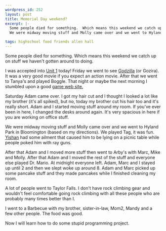```yaml
--- 
wordpress_id: 252
layout: post
title: Memorial Day weekend?
excerpt: |-
  Some people died for something.  Which means this weekend we catch up on stuff we haven't gotten around to doing.<p>I was accepted into <a href="http://www.housing.uiuc.edu/academics/unit1/">Unit 1</a> today!  Friday we went to see <a href="http://www.godzilla.com/">Godzilla</a> (or Gozira).  It was a very good movie if you expect an action movie.  After that we went to Tanya's and played Boggle.  That night or maybe the next morning I stumbled upon a good <a href="http://www.playsite.com/">game web site.</a><p>Saturday Adam came over.  I got my hair cut and I thought I looked a lot like my brother (it's all spiked), but no, today my brother cut his hair too and it's really short.  Adam and I started moving stuff around my room.  If you've ever been in here, I changed the desks around again.  It's very spacious in here if you are working on office stuff.<p>
  We were midway moving stuff and Molly came over and we went to Hyland Park in Bloomington (based on my directions).  We played Tag, it was fun.  <a href="http://www.contrib.andrew.cmu.edu/~ywong/">Yishan</a> had some ailment that caused him to be lying on a picnic table while people poked him with ray guns.<p>After that Adam and I moved more stuff then went to Arby's with Marc, Mike and Molly.  After that Adam and I moved the rest of the stuff and everyone else played Dr. Mario.  At midnight everyone left.  Adam Marc and I stayed up until 2 and then we slept woke up around 8.  Adam and Marc picked up some pancake stuff and they made pancakes while I finished cleaning my room.<p>A lot of people went to Taylor Falls.  I don't have rock climbing gear and wouldn't feel comfortable going rock climbing with all these people who are probably many times better than I.<p>I went to a Barbecue with my brother, sister-in-law, Mom2, Mandy and a few other people.  The food was good.<p>Now I will learn how to do some stupid programming project.

tags: highschool food friends allen hall
---
```


Some people died for something.  Which means this weekend we catch up on stuff we haven't gotten around to doing.

I was accepted into <a href="http://www.housing.uiuc.edu/academics/unit1/">Unit 1</a> today!  Friday we went to see <a href="http://www.godzilla.com/">Godzilla</a> (or Gozira).  It was a very good movie if you expect an action movie.  After that we went to Tanya's and played Boggle.  That night or maybe the next morning I stumbled upon a good <a href="http://www.playsite.com/">game web site.</a><p>Saturday Adam came over.  I got my hair cut and I thought I looked a lot like my brother (it's all spiked), but no, today my brother cut his hair too and it's really short.  Adam and I started moving stuff around my room.  If you've ever been in here, I changed the desks around again.  It's very spacious in here if you are working on office stuff.

We were midway moving stuff and Molly came over and we went to Hyland Park in Bloomington (based on my directions).  We played Tag, it was fun.  <a href="http://www.contrib.andrew.cmu.edu/~ywong/">Yishan</a> had some ailment that caused him to be lying on a picnic table while people poked him with ray guns.

After that Adam and I moved more stuff then went to Arby's with Marc, Mike and Molly.  After that Adam and I moved the rest of the stuff and everyone else played Dr. Mario.  At midnight everyone left.  Adam, Marc and I stayed up until 2 and then we slept woke up around 8.  Adam and Marc picked up some pancake stuff and they made pancakes while I finished cleaning my room.

A lot of people went to Taylor Falls.  I don't have rock climbing gear and wouldn't feel comfortable going rock climbing with all these people who are probably many times better than I.

I went to a Barbecue with my brother, sister-in-law, Mom2, Mandy and a few other people.  The food was good.

Now I will learn how to do some stupid programming project.

